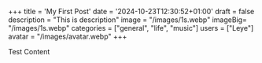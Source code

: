 +++
title = 'My First Post'
date = '2024-10-23T12:30:52+01:00'
draft = false
description = "This is description"
image = "/images/1s.webp"
imageBig= "/images/1s.webp"
categories = ["general", "life", "music"]
users = ["Leye"]
avatar = "/images/avatar.webp"
+++

Test Content
